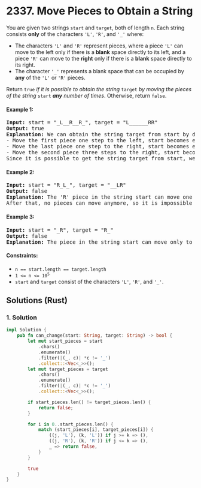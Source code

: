 # 2337. Move Pieces to Obtain a String
You are given two strings `start` and `target`, both of length `n`. Each string consists **only** of the characters `'L'`, `'R'`, and `'_'` where:

* The characters `'L'` and `'R'` represent pieces, where a piece `'L'` can move to the left only if there is a **blank** space directly to its left, and a piece `'R'` can move to the **right** only if there is a **blank** space directly to its right.
* The character `'_'` represents a blank space that can be occupied by **any** of the `'L'` or `'R'` pieces.

Return `true` *if it is possible to obtain the string* `target` *by moving the pieces of the string* `start` ***any** number of times*. Otherwise, return `false`.

#### Example 1:
<pre>
<strong>Input:</strong> start = "_L__R__R_", target = "L______RR"
<strong>Output:</strong> true
<strong>Explanation:</strong> We can obtain the string target from start by doing the following moves:
- Move the first piece one step to the left, start becomes equal to "L___R__R_".
- Move the last piece one step to the right, start becomes equal to "L___R___R".
- Move the second piece three steps to the right, start becomes equal to "L______RR".
Since it is possible to get the string target from start, we return true.
</pre>

#### Example 2:
<pre>
<strong>Input:</strong> start = "R_L_", target = "__LR"
<strong>Output:</strong> false
<strong>Explanation:</strong> The 'R' piece in the string start can move one step to the right to obtain "_RL_".
After that, no pieces can move anymore, so it is impossible to obtain the string target from start.
</pre>

#### Example 3:
<pre>
<strong>Input:</strong> start = "_R", target = "R_"
<strong>Output:</strong> false
<strong>Explanation:</strong> The piece in the string start can move only to the right, so it is impossible to obtain the string target from start.
</pre>

#### Constraints:
* `n == start.length == target.length`
* <code>1 <= n <= 10<sup>5</sup></code>
* `start` and `target` consist of the characters `'L'`, `'R'`, and `'_'`.

## Solutions (Rust)

### 1. Solution
```Rust
impl Solution {
    pub fn can_change(start: String, target: String) -> bool {
        let mut start_pieces = start
            .chars()
            .enumerate()
            .filter(|(_, c)| *c != '_')
            .collect::<Vec<_>>();
        let mut target_pieces = target
            .chars()
            .enumerate()
            .filter(|(_, c)| *c != '_')
            .collect::<Vec<_>>();

        if start_pieces.len() != target_pieces.len() {
            return false;
        }

        for i in 0..start_pieces.len() {
            match (start_pieces[i], target_pieces[i]) {
                ((j, 'L'), (k, 'L')) if j >= k => (),
                ((j, 'R'), (k, 'R')) if j <= k => (),
                _ => return false,
            }
        }

        true
    }
}
```
